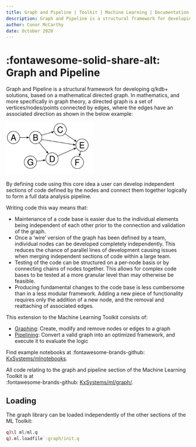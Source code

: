 ```yaml
---
title: Graph and Pipeline | Toolkit | Machine Learning | Documentation for kdb+ and q
description: Graph and Pipeline is a structural framework for developing q/kdb+ solutions, based on a mathematical directed graph.
author: Conor McCarthy
date: October 2020
---
```

# :fontawesome-solid-share-alt: Graph and Pipeline





Graph and Pipeline is a structural framework for developing q/kdb+ solutions, based on a mathematical directed graph. In mathematics, and more specifically in graph theory, a directed graph is a set of vertices/nodes/points connected by edges, where the edges have an associated direction as shown in the below example:

![Directed graph](imgs/directed_graph.png) 

By defining code using this core idea a user can develop independent sections of code defined by the nodes and connect them together logically to form a full data analysis pipeline. 

Writing code this way means that:

-   Maintenance of a code base is easier due to the individual elements being independent of each other prior to the connection and validation of the graph. 
-   Once a ‘wire’ version of the graph has been defined by a team, individual nodes can be developed completely independently. This reduces the chance of parallel lines of development causing issues when merging independent sections of code within a large team.
-   Testing of the code can be structured on a per-node basis or by connecting chains of nodes together. This allows for complex code bases to be tested at a more granular level than may otherwise be feasible.
-   Producing fundamental changes to the code base is less cumbersome than in a less modular framework. Adding a new piece of functionality requires only the addition of a new node, and the removal and reattaching of associated edges.

This extension to the Machine Learning Toolkit consists of:

-   [Graphing](graph.md): Create, modify and remove nodes or edges to a graph
-   [Pipelining](pipeline.md): Convert a valid graph into an optimized framework, and execute it to evaluate the logic

Find example notebooks at
:fontawesome-brands-github:
[KxSystems/mlnotebooks](https://github.com/kxsystems/mlnotebooks).

All code relating to the graph and pipeline section of the Machine Learning Toolkit is at
<br>
:fontawesome-brands-github:
[KxSystems/ml/graph/](https://github.com/kxsystems/ml/graph).


## Loading

The graph library can be loaded independently of the other sections of the ML Toolkit:

```q
q)\l ml/ml.q
q).ml.loadfile`:graph/init.q
```
